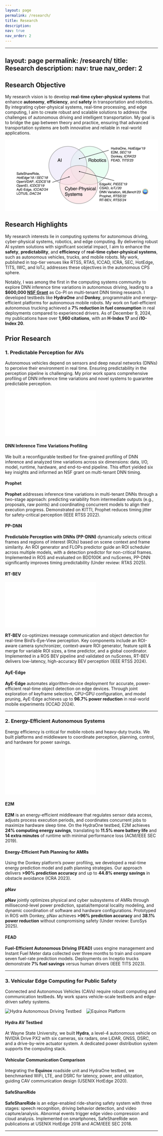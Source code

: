 ```yaml
---
layout: page
permalink: /research/
title: Research
description: 
nav: true
nav_order: 2
---
```


---
layout: page
permalink: /research/
title: Research
description: 
nav: true
nav_order: 2
---

## Research Objective

My research vision is to develop **real-time cyber-physical systems** that enhance **autonomy**, **efficiency**, and **safety** in transportation and robotics. By integrating cyber-physical systems, real-time processing, and edge computing, I aim to create robust and scalable solutions to address the challenges of autonomous driving and intelligent transportation. My goal is to bridge the gap between theory and practice, ensuring that advanced transportation systems are both innovative and reliable in real-world applications.

![Research Overview](assets/img/research-overview.png)

## Research Highlights

My research interests lie in computing systems for autonomous driving, cyber-physical systems, robotics, and edge computing. By delivering robust AI system solutions with significant societal impact, I aim to enhance the **safety**, **predictability**, and **efficiency** of **real-time cyber-physical systems**, such as autonomous vehicles, trucks, and mobile robots. My work, published in top-tier venues like RTSS, RTAS, ICCAD, ICRA, SEC, HotEdge, TITS, IWC, and IoTJ, addresses these objectives in the autonomous CPS sphere.

Notably, I was among the first in the computing systems community to explore DNN inference time variations in autonomous driving, leading to a **\$600,000 [NSF Grant](https://www.nsf.gov/awardsearch/showAward?AWD_ID=2343601&HistoricalAwards=false)** as Co-PI on multi-tenant DNN timing research. I developed testbeds like **HydraOne** and **Donkey**, programmable and energy-efficient platforms for autonomous mobile robots. My work on fuel-efficient autonomous trucking achieved a **7% reduction in fuel consumption** in real deployments compared to experienced drivers. As of December 9, 2024, my publications have over **1,960 citations**, with an **H-Index 17** and **i10-Index 20**.

## Prior Research

### 1. Predictable Perception for AVs

Autonomous vehicles depend on sensors and deep neural networks (DNNs) to perceive their environment in real time. Ensuring predictability in the perception pipeline is challenging. My prior work spans comprehensive profiling of DNN inference time variations and novel systems to guarantee predictable perception.

![Environment-Aware Dynamic ROIs](assets/img/RoI-example.pdf)

#### DNN Inference Time Variations Profiling  
We built a reconfigurable testbed for fine-grained profiling of DNN inference and analyzed time variations across six dimensions: data, I/O, model, runtime, hardware, and end-to-end pipeline. This effort yielded six key insights and informed an NSF grant on multi-tenant DNN timing.

#### Prophet  
**Prophet** addresses inference time variations in multi-tenant DNNs through a two-stage approach: predicting variability from intermediate outputs (e.g., proposals, raw points) and coordinating concurrent models to align their execution progress. Demonstrated on KITTI, Prophet reduces timing jitter for safety-critical perception (IEEE RTSS 2022).

#### PP-DNN  
**Predictable Perception with DNNs (PP-DNN)** dynamically selects critical frames and regions of interest (ROIs) based on scene context and frame similarity. An ROI generator and FLOPs predictor guide an ROI scheduler across multiple models, with a detection predictor for non-critical frames. Implemented in ROS and evaluated on BDD100K and nuScenes, PP-DNN significantly improves timing predictability (Under review: RTAS 2025).

#### RT-BEV

![RT-BEV System Overview](assets/img/publication_preview/RT-BEV-Design.pdf)

**RT-BEV** co-optimizes message communication and object detection for real-time Bird’s-Eye-View perception. Key components include an ROI-aware camera synchronizer, context-aware ROI generator, feature split & merge for variable ROI sizes, a time predictor, and a global coordinator. Implemented in a ROS BEV pipeline and validated on nuScenes, RT-BEV delivers low-latency, high-accuracy BEV perception (IEEE RTSS 2024).

#### AyE-Edge  
**AyE-Edge** automates algorithm–device deployment for accurate, power-efficient real-time object detection on edge devices. Through joint exploration of keyframe selection, CPU–GPU configuration, and model pruning, AyE-Edge achieves up to **96.7% power reduction** in real-world mobile experiments (ICCAD 2024).

---

### 2. Energy-Efficient Autonomous Systems

Energy efficiency is critical for mobile robots and heavy-duty trucks. We built platforms and middleware to coordinate perception, planning, control, and hardware for power savings.

![Energy-Efficient Platforms](assets/img/publication_preview/EEAutoSys.pdf)

#### E2M  
**E2M** is an energy-efficient middleware that regulates sensor data access, adjusts process execution periods, and coordinates concurrent jobs to maximize hardware sleep time. On the HydraOne testbed, E2M achieves **24% computing energy savings**, translating to **11.5% more battery life** and **14 extra minutes** of runtime with minimal performance loss (ACM/IEEE SEC 2019).

#### Energy-Efficient Path Planning for AMRs  
Using the Donkey platform’s power profiling, we developed a real-time energy prediction model and path planning strategies. Our approach delivers **>90% prediction accuracy** and up to **44.8% energy savings** in obstacle avoidance (ICRA 2023).

#### pNav  
**pNav** jointly optimizes physical and cyber subsystems of AMRs through millisecond-level power prediction, spatial/temporal locality modeling, and dynamic coordination of software and hardware configurations. Prototyped in ROS with Donkey, pNav achieves **>96% prediction accuracy** and **38.1% power reduction** without compromising safety (Under review: EuroSys 2025).

#### FEAD  
**Fuel-Efficient Autonomous Driving (FEAD)** uses engine management and Instant Fuel Meter data collected over three months to train and compare seven fuel-rate prediction models. Deployments on Inceptio trucks demonstrate **7% fuel savings** versus human drivers (IEEE TITS 2023).

---

### 3. Vehicular Edge Computing for Public Safety

Connected and Autonomous Vehicles (CAVs) require robust computing and communication testbeds. My work spans vehicle-scale testbeds and edge-driven safety systems.

<div style="display: flex; gap: 1rem;">
  <img src="figures/typical-example.pdf" alt="Hydra Autonomous Driving Testbed" style="width:50%;">
  <img src="figures/Equinox.pdf" alt="Equinox Platform" style="width:45%;">
</div>

#### Hydra AV Testbed  
At Wayne State University, we built **Hydra**, a level-4 autonomous vehicle on NVIDIA Drive PX2 with six cameras, six radars, one LiDAR, GNSS, DSRC, and a drive-by-wire actuator system. A dedicated power distribution system supports the computing stack.

#### Vehicular Communication Comparison  
Integrating the **Equinox** roadside unit and HydraOne testbed, we benchmarked WiFi, LTE, and DSRC for latency, power, and utilization, guiding CAV communication design (USENIX HotEdge 2020).

#### SafeShareRide  
**SafeShareRide** is an edge-enabled ride-sharing safety system with three stages: speech recognition, driving behavior detection, and video capture/analysis. Abnormal events trigger edge video compression and cloud analysis. Implemented on smartphones, SafeShareRide won publications at USENIX HotEdge 2018 and ACM/IEEE SEC 2018.

---

<!-- ## Short-Term Goals

- **End-to-End AV Testing Methodologies**  
  Develop universal metrics and comprehensive testing pipelines covering perception to control, to identify vulnerabilities and quantify safety impacts under real-world scenarios.

- **Optimizing Foundation Models for CPS**  
  Explore software optimizations for deploying vision, language, and audio foundation models on resource-constrained devices, targeting energy-efficient inference in autonomous driving and smart healthcare.

## Long-Term Goals

- **Hardware-Software Co-Design for Efficient CPS**  
  Partner software and hardware innovations to integrate foundation models into CPS, ensuring high performance and low energy consumption for real-time inference and training.

- **Advancing Off-Road Autonomous Driving**  
  Design vehicles and sensor suites (including drones) for unpredictable off-road environments, enabling robust, real-time perception and control in agriculture, disaster response, and exploration. -->


